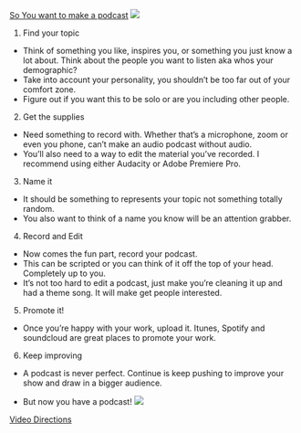 [So You want to make a podcast](https://github.com/KierstenPatriciaHill/readme2.md/blob/master/How%20to%20Make%20A%20Bomb%20Podcast.md) 
![](https://media.giphy.com/media/d3LEY6LhhiZxfJ9C/giphy.gif) 

1. Find your topic
  * Think of something you like, inspires you, or something you just know a lot about. Think about the people you want to listen aka whos your demographic?
  * Take into account your personality, you shouldn’t be too far out of your comfort zone.
  * Figure out if you want this to be solo or are you including other people.
2. Get the supplies 
  * Need something to record with. Whether that’s a microphone, zoom or even you phone, can’t make an audio podcast without audio. 
  * You’ll also need to a way to edit the material you’ve recorded. I recommend using either Audacity or Adobe Premiere Pro. 
3. Name it
  * It should be something to represents your topic not something totally random. 	
  * You also want to think of a name you know will be an attention grabber.
4. Record and Edit
  * Now comes the fun part, record your podcast.
  * This can be scripted or you can think of it off the top of your head. Completely up to you. 
  * It’s not too hard to edit a podcast, just make you’re cleaning it up and had a theme song. It will make get people interested.
5. Promote it!
  * Once you’re happy with your work, upload it. Itunes, Spotify and soundcloud are great places to promote your work. 
6. Keep improving	
* A podcast is never perfect. Continue is keep pushing to improve your show and draw in a bigger audience. 

* But now you have a podcast! ![](https://media.giphy.com/media/Ftz07proVX6Rq/giphy.gif)

[Video Directions](https://www.youtube.com/watch?v=SF6WmxRIeHg)
